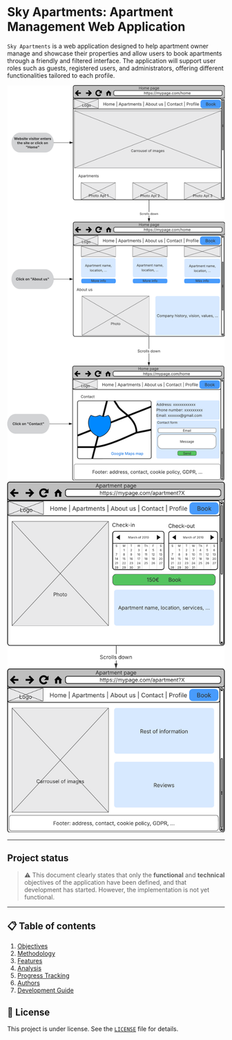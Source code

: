 # Sky Apartments: Apartment Management Web Application

`Sky Apartments` is a web application designed to help apartment owner manage and showcase their properties and allow users to book apartments through a friendly and filtered interface. The application will support user roles such as guests, registered users, and administrators, offering different functionalities tailored to each profile.

![Home Page Wireframe](docs/images/wireframes/homePage_wireframe.png)
![Apartment Page Wireframe](docs/images/wireframes/apartment_wireframe.png)

---

## Project status

> ⚠️ This document clearly states that only the **functional** and **technical** objectives of the application have been defined, and that development has started. However, the implementation is not yet functional.

---

## 📋 Table of contents

1. [Objectives](docs/readme%20sections/objectives.md)
2. [Methodology](docs/readme%20sections/methodology.md)
3. [Features](docs/readme%20sections/features.md)
4. [Analysis](docs/readme%20sections/analysis.md)
5. [Progress Tracking](docs/readme%20sections/progressTracking.md)
6. [Authors](docs/readme%20sections/author.md)
7. [Development Guide](docs/readme%20sections/devGuide.md)

## 📄 License

This project is under license. See the [`LICENSE`](./LICENSE) file for details.
